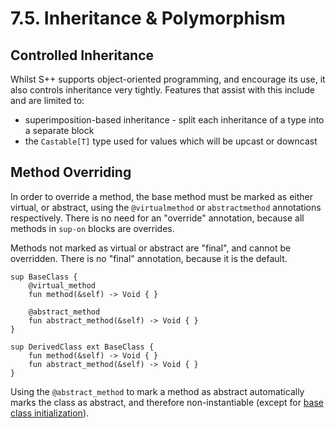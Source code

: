 # 7.5. Inheritance &amp; Polymorphism

<primary-label ref="header-label"/>

<secondary-label ref="doc-wip"/>

## Controlled Inheritance

Whilst S++ supports object-oriented programming, and encourage its use, it also controls inheritance very tightly.
Features that assist with this include and are limited to:
- superimposition-based inheritance - split each inheritance of a type into a separate block
- the `Castable[T]` type used for values which will be upcast or downcast

## Method Overriding

In order to override a method, the base method must be marked as either virtual, or abstract, using the `@virtualmethod`
or `abstractmethod` annotations respectively. There is no need for an "override" annotation, because all methods
in `sup-on` blocks are overrides.

Methods not marked as virtual or abstract are "final", and cannot be overridden. There is no "final" annotation, because
it is the default.

```
sup BaseClass {
    @virtual_method
    fun method(&self) -> Void { }
    
    @abstract_method
    fun abstract_method(&self) -> Void { }
}

sup DerivedClass ext BaseClass {
    fun method(&self) -> Void { }   
    fun abstract_method(&self) -> Void { }
}
```

Using the `@abstract_method` to mark a method as abstract automatically marks the class as abstract, and therefore
non-instantiable (except for [base class initialization](7-3-Object-Initialization.md#superclasses)).